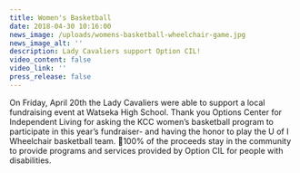 ```yaml
---
title: Women's Basketball
date: 2018-04-30 10:16:00
news_image: /uploads/womens-basketball-wheelchair-game.jpg
news_image_alt: ''
description: Lady Cavaliers support Option CIL!
video_content: false
video_link: ''
press_release: false
---
```


On Friday, April 20th the Lady Cavaliers were able to support a local fundraising event at Watseka High School. Thank you Options Center for Independent Living for asking the KCC women’s basketball program to participate in this year’s fundraiser- and having the honor to play the U of I Wheelchair basketball team. 🏀100% of the proceeds stay in the community to provide programs and services provided by Option CIL for people with disabilities.
